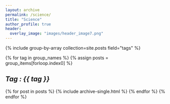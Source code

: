 ```yaml
---
layout: archive
permalink: /science/
title: "Science"
author_profile: true
header:
  overlay_image: "images/header_image7.png"
---
```



{% include group-by-array collection=site.posts field="tags" %}

{% for tag in group_names %}
  {% assign posts = group_items[forloop.index0] %}
  <h2 id="{{ tag | slugify }}"
   class="archive__subtitle"><i>Tag : {{ tag }}</i></h2>
  {% for post in posts %}
    {% include archive-single.html %}
  {% endfor %}
{% endfor %}
